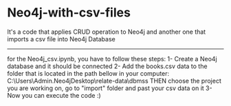 # Neo4j-with-csv-files
It's a code that applies CRUD operation to Neo4j and another one that imports a csv file into Neo4j Database
*************************************************************************
for the Neo4j_csv.ipynb, you have to follow these steps: 
1- Create a Neo4j database and it should be connected 
2- Add the books.csv data to the folder that is located in the path bellow in your computer:
    C:\Users\Admin\.Neo4jDesktop\relate-data\dbmss
    THEN choose the project you are working on, go to "import" folder and past your csv data on it
3- Now you can execute the code :)     
